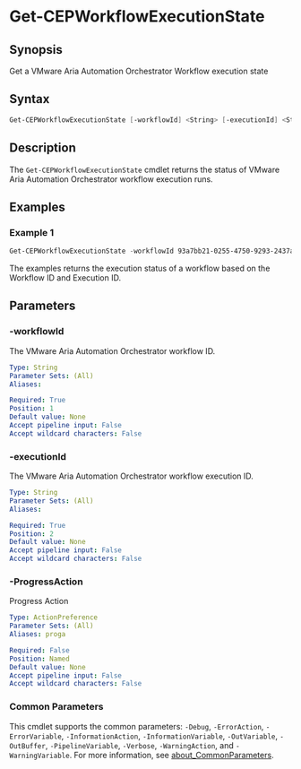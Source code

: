 # Get-CEPWorkflowExecutionState

## Synopsis

Get a VMware Aria Automation Orchestrator Workflow execution state

## Syntax

```powershell
Get-CEPWorkflowExecutionState [-workflowId] <String> [-executionId] <String> [-ProgressAction <ActionPreference>] [<CommonParameters>]
```

## Description

The `Get-CEPWorkflowExecutionState` cmdlet returns the status of VMware Aria Automation Orchestrator workflow
execution runs.

## Examples

### Example 1

```powershell
Get-CEPWorkflowExecutionState -workflowId 93a7bb21-0255-4750-9293-2437abe9d2e5 -executionId 0f37aa69-b95c-4c80-8b63-b8e5085aa3fd
```

The examples returns the execution status of a workflow based on the Workflow ID and Execution ID.

## Parameters

### -workflowId

The VMware Aria Automation Orchestrator workflow ID.

```yaml
Type: String
Parameter Sets: (All)
Aliases:

Required: True
Position: 1
Default value: None
Accept pipeline input: False
Accept wildcard characters: False
```

### -executionId

The VMware Aria Automation Orchestrator workflow execution ID.

```yaml
Type: String
Parameter Sets: (All)
Aliases:

Required: True
Position: 2
Default value: None
Accept pipeline input: False
Accept wildcard characters: False
```

### -ProgressAction

Progress Action

```yaml
Type: ActionPreference
Parameter Sets: (All)
Aliases: proga

Required: False
Position: Named
Default value: None
Accept pipeline input: False
Accept wildcard characters: False
```

### Common Parameters

This cmdlet supports the common parameters: `-Debug`, `-ErrorAction`, `-ErrorVariable`, `-InformationAction`, `-InformationVariable`, `-OutVariable`, `-OutBuffer`, `-PipelineVariable`, `-Verbose`, `-WarningAction`, and `-WarningVariable`. For more information, see [about_CommonParameters](http://go.microsoft.com/fwlink/?LinkID=113216).

